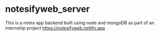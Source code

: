 # notesifyweb_server
This is a notes app backend built using node and mongoDB as part of an internship project
https://notesifyweb.netlify.app

